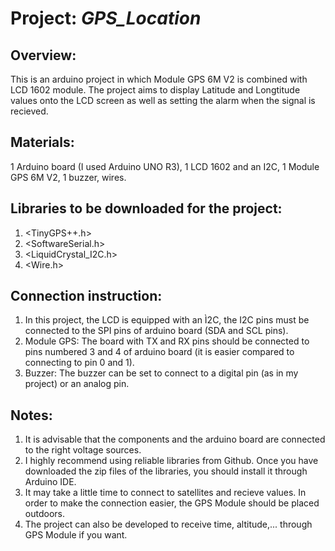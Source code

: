# Project: _GPS_Location_
## Overview: 
This is an arduino project in which Module GPS 6M V2 is combined with LCD 1602 module. The project aims to display Latitude and Longtitude values onto the LCD screen as well as setting the alarm when the signal is recieved. 
## Materials:
1 Arduino board (I used Arduino UNO R3), 1 LCD 1602 and an I2C, 1 Module GPS 6M V2, 1 buzzer, wires. 
## Libraries to be downloaded for the project: 
1. <TinyGPS++.h>           
2. <SoftwareSerial.h>
3. <LiquidCrystal_I2C.h>
4. <Wire.h>
## Connection instruction:
1. In this project, the LCD is equipped with an Ì2C, the I2C pins must be connected to the SPI pins of arduino board (SDA and SCL pins).
2. Module GPS: The board with TX and RX pins should be connected to pins numbered 3 and 4 of arduino board (it is easier compared to connecting to pin 0 and 1).
3. Buzzer: The buzzer can be set to connect to a digital pin (as in my project) or an analog pin.
## Notes:
1. It is advisable that the components and the arduino board are connected to the right voltage sources.
2. I highly recommend  using reliable libraries from Github. Once you have downloaded the zip files of the libraries, you should install it through Arduino IDE.
3. It may take a little time to connect to satellites and recieve values. In order to make the connection easier, the GPS Module should be placed outdoors.
4. The project can also be developed to receive time, altitude,... through GPS Module if you want.
